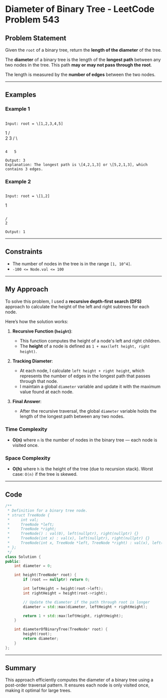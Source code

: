 # Diameter of Binary Tree - LeetCode Problem 543

## Problem Statement

Given the `root` of a binary tree, return the **length of the diameter** of the tree.

The **diameter** of a binary tree is the length of the **longest path** between any two nodes in the tree. This path **may or may not pass through the root**.

The length is measured by the **number of edges** between the two nodes.

---

## Examples

### Example 1

```

Input: root = \[1,2,3,4,5]

```
   1
  / \
 2   3
/ \
```

4   5

Output: 3
Explanation: The longest path is \[4,2,1,3] or \[5,2,1,3], which contains 3 edges.

```

### Example 2

```

Input: root = \[1,2]

```
1
```

/
2

Output: 1

````

---

## Constraints

- The number of nodes in the tree is in the range `[1, 10^4]`.
- `-100 <= Node.val <= 100`

---

## My Approach

To solve this problem, I used a **recursive depth-first search (DFS)** approach to calculate the height of the left and right subtrees for each node.

Here’s how the solution works:

1. **Recursive Function (`height`)**:
   - This function computes the height of a node's left and right children.
   - The **height** of a node is defined as `1 + max(left height, right height)`.

2. **Tracking Diameter**:
   - At each node, I calculate `left height + right height`, which represents the number of edges in the longest path that passes through that node.
   - I maintain a global `diameter` variable and update it with the maximum value found at each node.

3. **Final Answer**:
   - After the recursive traversal, the global `diameter` variable holds the length of the longest path between any two nodes.

### Time Complexity

- **O(n)** where `n` is the number of nodes in the binary tree — each node is visited once.

### Space Complexity

- **O(h)** where `h` is the height of the tree (due to recursion stack). Worst case: `O(n)` if the tree is skewed.

---

## Code

```cpp
/**
 * Definition for a binary tree node.
 * struct TreeNode {
 *     int val;
 *     TreeNode *left;
 *     TreeNode *right;
 *     TreeNode() : val(0), left(nullptr), right(nullptr) {}
 *     TreeNode(int x) : val(x), left(nullptr), right(nullptr) {}
 *     TreeNode(int x, TreeNode *left, TreeNode *right) : val(x), left(left), right(right) {}
 * };
 */
class Solution {
public:
    int diameter = 0;

    int height(TreeNode* root) {
        if (root == nullptr) return 0;

        int leftHeight = height(root->left);
        int rightHeight = height(root->right);

        // Update the diameter if the path through root is longer
        diameter = std::max(diameter, leftHeight + rightHeight);

        return 1 + std::max(leftHeight, rightHeight);
    }

    int diameterOfBinaryTree(TreeNode* root) {
        height(root);
        return diameter;
    }
};
````

---

## Summary

This approach efficiently computes the diameter of a binary tree using a post-order traversal pattern. It ensures each node is only visited once, making it optimal for large trees.
